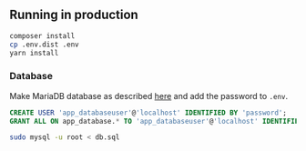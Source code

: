 ## Running in production

```bash
composer install
cp .env.dist .env
yarn install
```

### Database

Make MariaDB database as described [here](https://wiki.lelux.fi/mysql/) and add the password to `.env`.


```sql
CREATE USER 'app_databaseuser'@'localhost' IDENTIFIED BY 'password';
GRANT ALL ON app_database.* TO 'app_databaseuser'@'localhost' IDENTIFIED BY 'password';
```


```bash
sudo mysql -u root < db.sql
```

